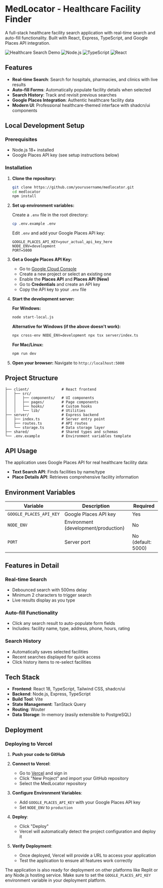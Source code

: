 # MedLocator - Healthcare Facility Finder

A full-stack healthcare facility search application with real-time search and auto-fill functionality. Built with React, Express, TypeScript, and Google Places API integration.

![Healthcare Search Demo](https://img.shields.io/badge/status-production%20ready-brightgreen)
![Node.js](https://img.shields.io/badge/node.js-18%2B-green)
![TypeScript](https://img.shields.io/badge/typescript-5.6-blue)
![React](https://img.shields.io/badge/react-18.3-blue)

## Features

- **Real-time Search**: Search for hospitals, pharmacies, and clinics with live results
- **Auto-fill Forms**: Automatically populate facility details when selected
- **Search History**: Track and revisit previous searches
- **Google Places Integration**: Authentic healthcare facility data
- **Modern UI**: Professional healthcare-themed interface with shadcn/ui components

## Local Development Setup

### Prerequisites

- Node.js 18+ installed
- Google Places API key (see setup instructions below)

### Installation

1. **Clone the repository:**
   ```bash
   git clone https://github.com/yourusername/medlocator.git
   cd medlocator
   npm install
   ```

2. **Set up environment variables:**
   
   Create a `.env` file in the root directory:
   ```bash
   cp .env.example .env
   ```
   
   Edit `.env` and add your Google Places API key:
   ```
   GOOGLE_PLACES_API_KEY=your_actual_api_key_here
   NODE_ENV=development
   PORT=5000
   ```

3. **Get a Google Places API Key:**
   - Go to [Google Cloud Console](https://console.cloud.google.com)
   - Create a new project or select an existing one
   - Enable the **Places API** and **Places API (New)**
   - Go to **Credentials** and create an API key
   - Copy the API key to your `.env` file

4. **Start the development server:**
   
   **For Windows:**
   ```bash
   node start-local.js
   ```
   
   **Alternative for Windows (if the above doesn't work):**
   ```bash
   npx cross-env NODE_ENV=development npx tsx server/index.ts
   ```
   
   **For Mac/Linux:**
   ```bash
   npm run dev
   ```

5. **Open your browser:**
   Navigate to `http://localhost:5000`

## Project Structure

```
├── client/               # React frontend
│   ├── src/
│   │   ├── components/   # UI components
│   │   ├── pages/        # Page components
│   │   ├── hooks/        # Custom hooks
│   │   └── lib/          # Utilities
├── server/               # Express backend
│   ├── index.ts          # Server entry point
│   ├── routes.ts         # API routes
│   └── storage.ts        # Data storage layer
├── shared/               # Shared types and schemas
└── .env.example          # Environment variables template
```

## API Usage

The application uses Google Places API for real healthcare facility data:

- **Text Search API**: Finds facilities by name/type
- **Place Details API**: Retrieves comprehensive facility information

## Environment Variables

| Variable | Description | Required |
|----------|-------------|----------|
| `GOOGLE_PLACES_API_KEY` | Google Places API key | Yes |
| `NODE_ENV` | Environment (development/production) | No |
| `PORT` | Server port | No (default: 5000) |

## Features in Detail

### Real-time Search
- Debounced search with 500ms delay
- Minimum 2 characters to trigger search
- Live results display as you type

### Auto-fill Functionality
- Click any search result to auto-populate form fields
- Includes: facility name, type, address, phone, hours, rating

### Search History
- Automatically saves selected facilities
- Recent searches displayed for quick access
- Click history items to re-select facilities

## Tech Stack

- **Frontend**: React 18, TypeScript, Tailwind CSS, shadcn/ui
- **Backend**: Node.js, Express, TypeScript
- **Build Tool**: Vite
- **State Management**: TanStack Query
- **Routing**: Wouter
- **Data Storage**: In-memory (easily extensible to PostgreSQL)

## Deployment

### Deploying to Vercel

1. **Push your code to GitHub**

2. **Connect to Vercel**:
   - Go to [Vercel](https://vercel.com) and sign in
   - Click "New Project" and import your GitHub repository
   - Select the MedLocator repository

3. **Configure Environment Variables**:
   - Add `GOOGLE_PLACES_API_KEY` with your Google Places API key
   - Set `NODE_ENV` to `production`

4. **Deploy**:
   - Click "Deploy"
   - Vercel will automatically detect the project configuration and deploy it

5. **Verify Deployment**:
   - Once deployed, Vercel will provide a URL to access your application
   - Test the application to ensure all features work correctly

The application is also ready for deployment on other platforms like Replit or any Node.js hosting service. Make sure to set the `GOOGLE_PLACES_API_KEY` environment variable in your deployment platform.
